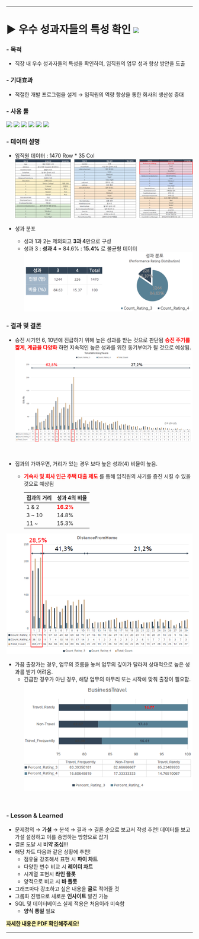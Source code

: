 ***

# ▶ 우수 성과자들의 특성 확인 <img src="https://img.shields.io/badge/Personal_Project-000000"/>

### - 목적

- 직장 내 우수 성과자들의 특성을 확인하여, 임직원의 업무 성과 향상 방안을 도출

### - 기대효과

- 적절한 개발 프로그램을 설계 → 임직원의 역량 향상을 통한 회사의 생산성 증대

### - 사용 툴

<img src="https://img.shields.io/badge/Python-3776AB?style=flat&logo=python&logoColor=white"/> <img src="https://img.shields.io/badge/MySQL-4479A1?style=flat&logo=mysql&logoColor=white"/> <img src="https://img.shields.io/badge/VisualStudioCode-007ACC?style=flat&logo=visualstudiocode&logoColor=white"/> <img src="https://img.shields.io/badge/DBeaver-382923?style=flat&logo=dbeaver&logoColor=white"/> <img src="https://img.shields.io/badge/MicrosoftExcel-217346?style=flat&logo=microsoftexcel&logoColor=white"/> <img src="https://img.shields.io/badge/MicrosoftPowerPoint-B7472A?style=flat&logo=microsoftpowerpoint&logoColor=white"/>

### - 데이터 설명
- 임직원 데이터 : 1470 Row * 35 Col
![alt text](image.png)

- 성과 분포
  - 성과 1과 2는 제외되고 **3과 4**만으로 구성
  - 성과 3 : **성과 4** = 84.6% : **15.4%** 로 불균형 데이터
![alt text](image-1.png)

### - 결과 및 결론
- 승진 시기인 6, 10년에 진급하기 위해 높은 성과를 받는 것으로 판단됨
**<span style="color:red">승진 주기를 짧게, 계급을 다양화</span>** 하면 지속적인 높은 성과를 위한 동기부여가 될 것으로 예상됨.
![alt text](image-3.png)
<br/>

- 집과의 가까우면, 거리가 있는 경우 보다 높은 성과(4) 비율이 높음.
  - **<span style="color:red">기숙사 및 회사 인근 주택 대출 제도</span>** 를 통해 임직원의 사기를 증진 시킬 수 있을 것으로 예상됨

    |집과의 거리|성과 4의 비율|
    |------|---|
    |1 & 2|**<span style="color:red">16.2%</span>**|
    |3 ~ 10|14.8%|
    |11 ~|15.3%|

![alt text](image-4.png)
<br/>

- 가끔 출장가는 경우, 업무의 흐름을 놓쳐 업무의 깊이가 달라져 상대적으로 높은 성과를 받기 어려움.
    - 긴급한 경우가 아닌 경우, 해당 업무의 마무리 또는 시작에 맞춰 출장이 필요함.
![alt text](image-5.png)
<br/>

### - Lesson & Learned
-  문제정의 → **가설** → 분석 → 결과 → 결론 순으로 보고서 작성 추천!
    데이터를 보고 가설 설정하고 이를 증명하는 방향으로 잡기
- 결론 도달 시 **비약 조심**!!!
-  해당 차트 다음과 같은 상황에 추천!
   - 점유율 강조해서 표현 시 **파이 차트**
   - 다양한 변수 비교 시 **레이더 차트**
   - 시계열 표현시 **라인 플롯**
   - 양적으로 비교 시 **바 플롯**
- 그래프마다 강조하고 싶은 내용을 **글**로 적어줄 것
- 그룹화 진행으로 새로운 **인사이트** 발견 가능
- SQL 및 데이터베이스 실제 적용은 처음이라 미숙함
  -  **양식 통일** 필요

**<span style="#2D3748;background-color:#fff5b1;"> 자세한 내용은 PDF 확인해주세요!</span>**
***